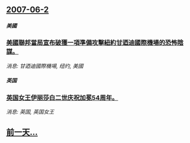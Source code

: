 ## [2007-06-2](/news/2007/06/2/index.md)

##### 美國
### [美國聯邦當局宣布破獲一項準備攻擊紐約甘迺迪國際機場的恐怖陰謀。](/news/2007/06/2/美國聯邦當局宣布破獲一項準備攻擊紐約甘迺迪國際機場的恐怖陰謀.md)
_消息: 甘迺迪國際機場, 纽约, 美國_

##### 英国
### [英国女王伊丽莎白二世庆祝加冕54周年。](/news/2007/06/2/英国女王伊丽莎白二世庆祝加冕54周年.md)
_消息: 英国, 英国女王_

## [前一天...](/news/2007/06/1/index.md)

